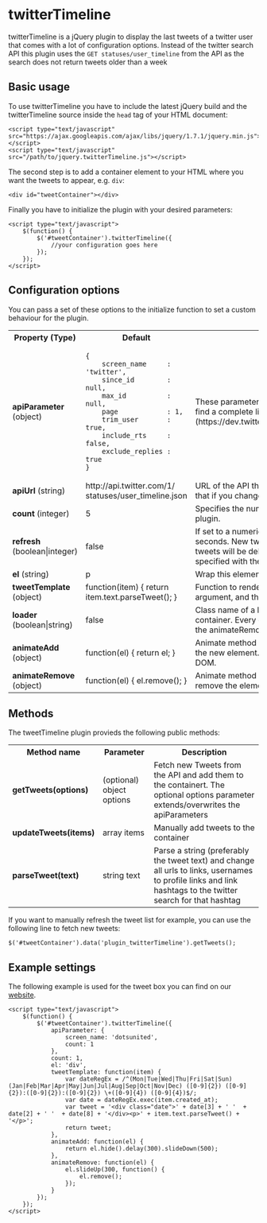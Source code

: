 twitterTimeline
================

twitterTimeline is a jQuery plugin to display the last tweets of a twitter user that comes with a lot of configuration options.
Instead of the twitter search API this plugin uses the `GET statuses/user_timeline` from the API as the search does not return tweets older than a week

Basic usage
-----------

To use twitterTimeline you have to include the latest jQuery build and the twitterTimeline source inside the `head` tag of your HTML document:

    <script type="text/javascript" src="https://ajax.googleapis.com/ajax/libs/jquery/1.7.1/jquery.min.js"></script>
    <script type="text/javascript" src="/path/to/jquery.twitterTimeline.js"></script>

The second step is to add a container element to your HTML where you want the tweets to appear, e.g. `div`:

    <div id="tweetContainer"></div>

Finally you have to initialize the plugin with your desired parameters:

    <script type="text/javascript">
        $(function() {
            $('#tweetContainer').twitterTimeline({
                //your configuration goes here
            });
        });
    </script>

Configuration options
---------------------

You can pass a set of these options to the initialize function to set a custom behaviour for the plugin.

<table>
    <tr>
        <th>Property (Type)</th>
        <th>Default</th>
        <th>Description</th>
    </tr>
    <tr>
        <td><strong>apiParameter</strong> (object)</td>
        <td><pre><code>{
    screen_name     : 'twitter',
    since_id        : null,
    max_id          : null,
    page            : 1,
    trim_user       : true,
    include_rts     : false,
    exclude_replies : true
}</code></pre></td>
        <td>These parameters will be used to call the twitter API. You can find a complete list of valid parameters [here](https://dev.twitter.com/docs/api/1/get/statuses/user_timeline)</td>
    </tr>
    <tr>
        <td><strong>apiUrl</strong> (string)</td>
        <td>http://api.twitter.com/1/ statuses/user_timeline.json</td>
        <td>URL of the API that will be called with a JSONP-Call. Remind, that if you change the URL the expected parameters may vary!</td>
    </tr>
    <tr>
        <td><strong>count</strong> (integer)</td>
        <td>5</td>
        <td>Specifies the number of tweets that are displayed by the plugin.</td>
    </tr>
    <tr>
        <td><strong>refresh</strong> (boolean|integer)</td>
        <td>false</td>
        <td>If set to a numeric value, the timeline will be refreshed every x seconds. New tweets will be prepended to the list, and old tweets will be deleted to maintain the maximum number specified with the option count</td>
    </tr>
    <tr>
        <td><strong>el</strong> (string)</td>
        <td>p</td>
        <td>Wrap this element around each tweet</td>
    </tr>
    <tr>
        <td><strong>tweetTemplate</strong> (object)</td>
        <td>function(item) { return item.text.parseTweet(); }</td>
        <td>Function to render each tweet. The tweet data is passed as an argument, and the plugin is accessible via the this variable.</td>
    </tr>
    <tr>
        <td><strong>loader</strong> (boolean|string)</td>
        <td>false</td>
        <td>Class name of a loader placeholder that is inside the tweet container. Every element with this class will be removed with the animateRemove method on the first fetch call</td>
    </tr>
    <tr>
        <td><strong>animateAdd</strong> (object)</td>
        <td>function(el) { return el; }</td>
        <td>Animate method to add elements. This method has to return the new element. If not, the element will not be added to the DOM.</td>
    </tr>
    <tr>
        <td><strong>animateRemove</strong> (object)</td>
        <td>function(el) { el.remove(); }</td>
        <td>Animate method to remove elements. This method has to remove the element from the DOM!</td>
    </tr>
</table>

Methods
------------------

The tweetTimeline plugin provieds the following public methods:

<table>
    <tr>
        <th>Method name</th>
        <th>Parameter</th>
        <th>Description</th>
    </tr>
    <tr>
        <td><strong>getTweets(options)</strong></td>
        <td>(optional) object options</td>
        <td>Fetch new Tweets from the API and add them to the containert. The optional options parameter extends/overwrites the apiParameters</td>
    </tr>
    <tr>
        <td><strong>updateTweets(items)</strong></td>
        <td>array items</td>
        <td>Manually add tweets to the container</td>
    </tr>
    <tr>
        <td><strong>parseTweet(text)</strong></td>
        <td>string text</td>
        <td>Parse a string (preferably the tweet text) and change all urls to links, usernames to profile links and link hashtags to the twitter search for that hashtag</td>
    </tr>
</table>

If you want to manually refresh the tweet list for example, you can use the following line to fetch new tweets:

    $('#tweetContainer').data('plugin_twitterTimeline').getTweets();


Example settings
----------------

The following example is used for the tweet box you can find on our [website](http://dotsunited.de).

    <script type="text/javascript">
        $(function() {
            $('#tweetContainer').twitterTimeline({
                apiParameter: {
                    screen_name: 'dotsunited',
                    count: 1
                },
                count: 1,
                el: 'div',
                tweetTemplate: function(item) {
                    var dateRegEx = /^(Mon|Tue|Wed|Thu|Fri|Sat|Sun) (Jan|Feb|Mar|Apr|May|Jun|Jul|Aug|Sep|Oct|Nov|Dec) ([0-9]{2}) ([0-9]{2}):([0-9]{2}):([0-9]{2}) \+([0-9]{4}) ([0-9]{4})$/;
                    var date = dateRegEx.exec(item.created_at);
                    var tweet = '<div class="date">' + date[3] + ' '  + date[2] + ' '  + date[8] + '</div><p>' + item.text.parseTweet() + '</p>';
                    return tweet;
                },
                animateAdd: function(el) {
                    return el.hide().delay(300).slideDown(500);
                },
                animateRemove: function(el) {
                    el.slideUp(300, function() {
                        el.remove();
                    });
                }
            });
        });
    </script>